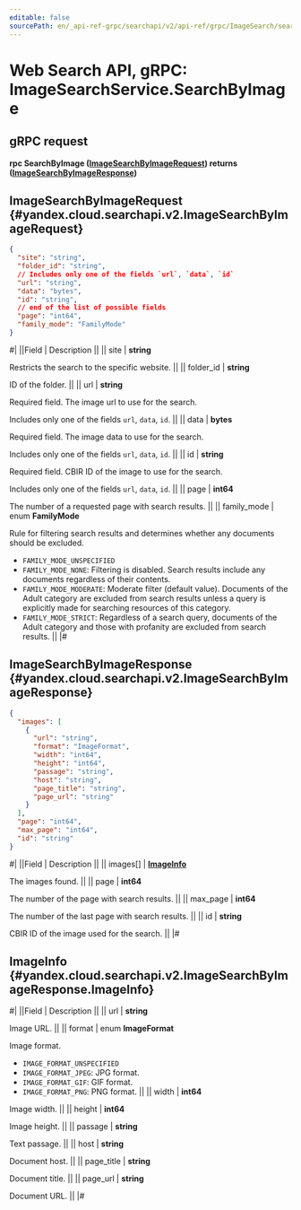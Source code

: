 ```yaml
---
editable: false
sourcePath: en/_api-ref-grpc/searchapi/v2/api-ref/grpc/ImageSearch/searchByImage.md
---
```


# Web Search API, gRPC: ImageSearchService.SearchByImage

## gRPC request

**rpc SearchByImage ([ImageSearchByImageRequest](#yandex.cloud.searchapi.v2.ImageSearchByImageRequest)) returns ([ImageSearchByImageResponse](#yandex.cloud.searchapi.v2.ImageSearchByImageResponse))**

## ImageSearchByImageRequest {#yandex.cloud.searchapi.v2.ImageSearchByImageRequest}

```json
{
  "site": "string",
  "folder_id": "string",
  // Includes only one of the fields `url`, `data`, `id`
  "url": "string",
  "data": "bytes",
  "id": "string",
  // end of the list of possible fields
  "page": "int64",
  "family_mode": "FamilyMode"
}
```

#|
||Field | Description ||
|| site | **string**

Restricts the search to the specific website. ||
|| folder_id | **string**

ID of the folder. ||
|| url | **string**

Required field. The image url to use for the search.

Includes only one of the fields `url`, `data`, `id`. ||
|| data | **bytes**

Required field. The image data to use for the search.

Includes only one of the fields `url`, `data`, `id`. ||
|| id | **string**

Required field. CBIR ID of the image to use for the search.

Includes only one of the fields `url`, `data`, `id`. ||
|| page | **int64**

The number of a requested page with search results. ||
|| family_mode | enum **FamilyMode**

Rule for filtering search results and determines whether any documents should be excluded.

- `FAMILY_MODE_UNSPECIFIED`
- `FAMILY_MODE_NONE`: Filtering is disabled. Search results include any documents regardless of their contents.
- `FAMILY_MODE_MODERATE`: Moderate filter (default value). Documents of the Adult category are excluded from search results
unless a query is explicitly made for searching resources of this category.
- `FAMILY_MODE_STRICT`: Regardless of a search query, documents of the Adult category
and those with profanity are excluded from search results. ||
|#

## ImageSearchByImageResponse {#yandex.cloud.searchapi.v2.ImageSearchByImageResponse}

```json
{
  "images": [
    {
      "url": "string",
      "format": "ImageFormat",
      "width": "int64",
      "height": "int64",
      "passage": "string",
      "host": "string",
      "page_title": "string",
      "page_url": "string"
    }
  ],
  "page": "int64",
  "max_page": "int64",
  "id": "string"
}
```

#|
||Field | Description ||
|| images[] | **[ImageInfo](#yandex.cloud.searchapi.v2.ImageSearchByImageResponse.ImageInfo)**

The images found. ||
|| page | **int64**

The number of the page with search results. ||
|| max_page | **int64**

The number of the last page with search results. ||
|| id | **string**

CBIR ID of the image used for the search. ||
|#

## ImageInfo {#yandex.cloud.searchapi.v2.ImageSearchByImageResponse.ImageInfo}

#|
||Field | Description ||
|| url | **string**

Image URL. ||
|| format | enum **ImageFormat**

Image format.

- `IMAGE_FORMAT_UNSPECIFIED`
- `IMAGE_FORMAT_JPEG`: JPG format.
- `IMAGE_FORMAT_GIF`: GIF format.
- `IMAGE_FORMAT_PNG`: PNG format. ||
|| width | **int64**

Image width. ||
|| height | **int64**

Image height. ||
|| passage | **string**

Text passage. ||
|| host | **string**

Document host. ||
|| page_title | **string**

Document title. ||
|| page_url | **string**

Document URL. ||
|#